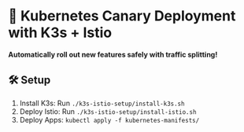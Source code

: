 # 🚀 Kubernetes Canary Deployment with K3s + Istio  
**Automatically roll out new features safely with traffic splitting!**  

## 🛠️ Setup  
1. Install K3s: Run `./k3s-istio-setup/install-k3s.sh`  
2. Deploy Istio: Run `./k3s-istio-setup/install-istio.sh`  
3. Deploy Apps: `kubectl apply -f kubernetes-manifests/`  
